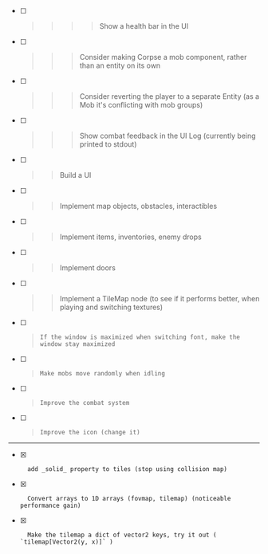 

- [ ] >>>> 	Show a health bar in the UI

- [ ] >>>   Consider making Corpse a mob component, rather than an entity on its own
- [ ] >>>   Consider reverting the player to a separate Entity (as a Mob it's conflicting with mob groups)

- [ ] >>>   Show combat feedback in the UI Log (currently being printed to stdout)
- [ ] >>	Build a UI

- [ ] >>	Implement map objects, obstacles, interactibles
- [ ] >>	Implement items, inventories, enemy drops
- [ ] >>	Implement doors

- [ ] >>	Implement a TileMap node (to see if it performs better, when playing and switching textures)
- [ ] >     If the window is maximized when switching font, make the window stay maximized
- [ ] > 	Make mobs move randomly when idling
- [ ] >		Improve the combat system
- [ ] > 	Improve the icon (change it)

------------------------------------------------------------

- [x] 		add _solid_ property to tiles (stop using collision map)

- [x] 		Convert arrays to 1D arrays (fovmap, tilemap) (noticeable performance gain)
- [x] 		Make the tilemap a dict of vector2 keys, try it out ( `tilemap[Vector2(y, x)]` )